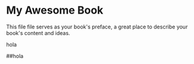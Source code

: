 # My Awesome Book
 This file file serves as your book's preface, a great place to describe your book's content and ideas.




hola 

##hola 
